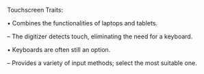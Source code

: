 Touchscreen Traits: 

• Combines the functionalities of laptops and tablets. 

– The digitizer detects touch, eliminating the need for a keyboard. 

• Keyboards are often still an option. 

– Provides a variety of input methods; select the most suitable one.